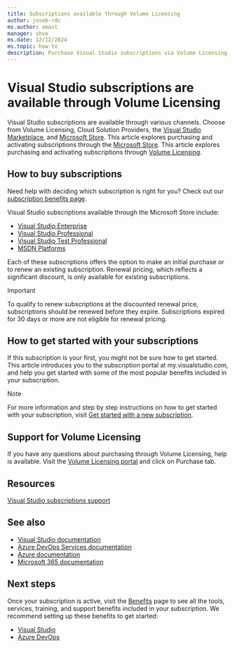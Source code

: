 ```yaml
---
title: Subscriptions available through Volume Licensing
author: joseb-rdc
ms.author: amast
manager: shve
ms.date: 12/12/2024
ms.topic: how-to
description: Purchase Visual Studio subscriptions via Volume Licensing and activate them in the Visual Studio subscriptions portal.
---
```


# Visual Studio subscriptions are available through Volume Licensing

Visual Studio subscriptions are available through various channels. Choose from Volume Licensing, Cloud Solution Providers, the [Visual Studio Marketplace](https://marketplace.visualstudio.com/subscriptions), and [Microsoft Store](https://learn.microsoft.com/visualstudio/subscriptions/buy-activate-retail). This article explores purchasing and activating subscriptions through the [Microsoft Store](https://www.microsoft.com/store/collections/visualstudio). This article explores purchasing and activating subscriptions through [Volume Licensing](https://www.microsoft.com/licensing/default).

## How to buy subscriptions

Need help with deciding which subscription is right for you? Check out our [subscription benefits page](https://visualstudio.microsoft.com/vs/benefits/).  

Visual Studio subscriptions available through the Microsoft Store include:
+ [Visual Studio Enterprise](https://www.microsoft.com/p/visual-studio-enterprise-subscription/dg7gmgf0dst4?activetab=pivot%3aoverviewtab)
+ [Visual Studio Professional](https://www.microsoft.com/p/visual-studio-professional-subscription/dg7gmgf0dst3?activetab=pivot%3aoverviewtab)
+ [Visual Studio Test Professional](https://www.microsoft.com/p/visual-studio-test-professional-subscription/dg7gmgf0dst6?activetab=pivot%3aoverviewtab)
+ [MSDN Platforms](https://visualstudio.microsoft.com/msdn-platforms/)

Each of these subscriptions offers the option to make an initial purchase or to renew an existing subscription. Renewal pricing, which reflects a significant discount, is only available for existing subscriptions. 

> [!IMPORTANT]
> To qualify to renew subscriptions at the discounted renewal price, subscriptions should be renewed before they expire. Subscriptions expired for 30 days or more are not eligible for renewal pricing.    

## How to get started with your subscriptions

If this subscription is your first, you might not be sure how to get started. This article introduces you to the subscription portal at my.visualstudio.com, and help you get started with some of the most popular benefits included in your subscription.

> [!NOTE]
> For more information and step by step instructions on how to get started with your subscription, visit [Get started with a new subscription](https://learn.microsoft.com/visualstudio/subscriptions/new-subscriber).

## Support for Volume Licensing

If you have any questions about purchasing through Volume Licensing, help is available. Visit the [Volume Licensing portal](https://www.microsoft.com/en-us/licensing?oneroute=true) and click on Purchase tab.

## Resources

[Visual Studio subscriptions support](https://my.visualstudio.com/gethelp)

## See also

+ [Visual Studio documentation](/visualstudio/)
+ [Azure DevOps Services documentation](/azure/devops/)
+ [Azure documentation](/azure/)
+ [Microsoft 365 documentation](/microsoft-365/)

## Next steps

Once your subscription is active, visit the [Benefits](https://my.visualstudio.com/benefits?wt.mc_id=o~msft~docs) page to see all the tools, services, training, and support benefits included in your subscription. We recommend setting up these benefits to get started:
+ [Visual Studio](vs-ide-benefit.md)
+ [Azure DevOps](vs-azure-devops.md)